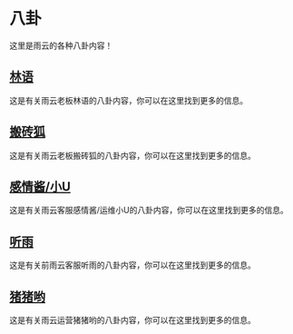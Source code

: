 # 八卦

这里是雨云的各种八卦内容！

## [林语](/bagua/linyu.md)

这是有关雨云老板林语的八卦内容，你可以在这里找到更多的信息。

## [搬砖狐](/bagua/banzhuanhu.md)

这是有关雨云老板搬砖狐的八卦内容，你可以在这里找到更多的信息。

## [感情酱/小U](/bagua/ganqingjiang.md)

这是有关雨云客服感情酱/运维小U的八卦内容，你可以在这里找到更多的信息。

## [听雨](/bagua/tingyu.md)

这是有关前雨云客服听雨的八卦内容，你可以在这里找到更多的信息。

## [猪猪哟](/bagua/zhuzhuyo.md)

这是有关雨云运营猪猪哟的八卦内容，你可以在这里找到更多的信息。

